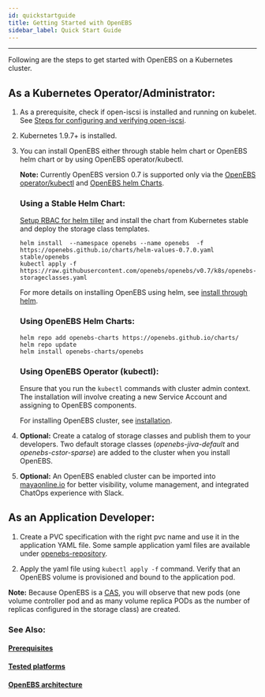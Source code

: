 ```yaml
---
id: quickstartguide
title: Getting Started with OpenEBS
sidebar_label: Quick Start Guide
---
```


------

Following are the steps to get started with OpenEBS on a Kubernetes cluster.

## As a Kubernetes Operator/Administrator:

1. As a prerequisite, check if open-iscsi is installed and running on kubelet. See [Steps for configuring and verifying open-iscsi](/docs/next/prerequisites.html#steps-for-configuring-and-verifying-open-iscsi).

2. Kubernetes 1.9.7+ is installed.

3. You can install OpenEBS either through stable helm chart or OpenEBS helm chart or by using OpenEBS operator/kubectl.

   **Note:** Currently OpenEBS version 0.7 is supported only via the [OpenEBS operator/kubectl](/docs/next/installation.html#install-openebs-using-kubectl) and [OpenEBS helm Charts](/docs/next/installation.html#install-openebs-using-openebs-helm-charts).

      ### Using a Stable Helm Chart:

   [Setup RBAC for helm tiller](/docs/next/installation.html#helm) and install the chart from Kubernetes stable and deploy the storage class templates.

   ```
   helm install  --namespace openebs --name openebs  -f https://openebs.github.io/charts/helm-values-0.7.0.yaml stable/openebs
   kubectl apply -f https://raw.githubusercontent.com/openebs/openebs/v0.7/k8s/openebs-storageclasses.yaml
   ```

   For more details on installing OpenEBS using helm, see [install through helm](/docs/next/installation.html#helm).

      ### Using OpenEBS Helm Charts:

   ```
   helm repo add openebs-charts https://openebs.github.io/charts/
   helm repo update
   helm install openebs-charts/openebs
   ```

      ### Using OpenEBS Operator (kubectl):

   Ensure that you run the `kubectl` commands with cluster admin context. The installation will involve creating a new Service Account and assigning to OpenEBS components.

   For installing OpenEBS cluster, see [installation](/docs/next/installation.html#install-openebs-using-kubectl).

4. **Optional:** Create a catalog of storage classes and publish them to your developers. Two default storage classes (*openebs-jiva-default* and *openebs-cstor-sparse*) are added to the cluster when you install OpenEBS.

5. **Optional:** An OpenEBS enabled cluster can be imported into [mayaonline.io](/docs/next/mayaonline.html) for better visibility, volume management, and integrated ChatOps experience with Slack.

## As an Application Developer:

1. Create a PVC specification with the right pvc name and use it in the application YAML file. Some sample application yaml files are available under [openebs-repository](https://github.com/openebs/openebs/tree/master/k8s/demo).

2. Apply the yaml file using `kubectl apply -f` command. Verify that an OpenEBS volume is provisioned and bound to the application pod.

**Note:** Because OpenEBS is a [CAS](/docs/next/conceptscas.html), you will observe that new pods (one volume controller pod and as many volume replica PODs as the number of replicas configured in the storage class) are created.

### See Also:

#### [Prerequisites](/docs/next/prerequisites.html)
#### [Tested platforms](/docs/next/supportedplatforms.html)
#### [OpenEBS architecture](/docs/next/architecture.html)



<!-- Hotjar Tracking Code for https://docs.openebs.io -->
<script>
   (function(h,o,t,j,a,r){
       h.hj=h.hj||function(){(h.hj.q=h.hj.q||[]).push(arguments)};
       h._hjSettings={hjid:785693,hjsv:6};
       a=o.getElementsByTagName('head')[0];
       r=o.createElement('script');r.async=1;
       r.src=t+h._hjSettings.hjid+j+h._hjSettings.hjsv;
       a.appendChild(r);
   })(window,document,'https://static.hotjar.com/c/hotjar-','.js?sv=');
</script>
